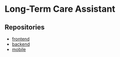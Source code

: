# Long-Term Care Assistant
## Repositories
- [frontend](https://github.com/puiiyuen/ltc-assistant-frontend)
- [backend](https://github.com/puiiyuen/ltc-assistant-backend)
- [mobile](https://github.com/puiiyuen/ltc-assistant-mobile)